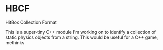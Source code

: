# HBCF
HitBox Collection Format

This is a super-tiny C++ module I'm working on to identify a collection of static physics objects from a string. This would be useful for a C++ game, methinks
